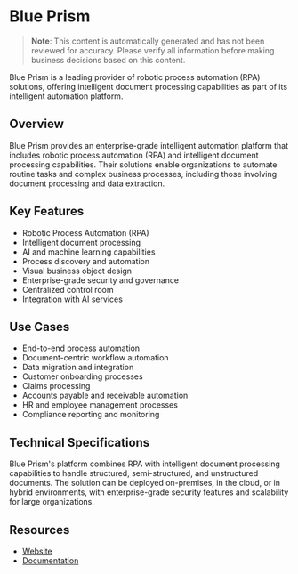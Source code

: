 # Blue Prism

> **Note**: This content is automatically generated and has not been reviewed for accuracy. Please verify all information before making business decisions based on this content.

Blue Prism is a leading provider of robotic process automation (RPA) solutions, offering intelligent document processing capabilities as part of its intelligent automation platform.

## Overview

Blue Prism provides an enterprise-grade intelligent automation platform that includes robotic process automation (RPA) and intelligent document processing capabilities. Their solutions enable organizations to automate routine tasks and complex business processes, including those involving document processing and data extraction.

## Key Features

- Robotic Process Automation (RPA)
- Intelligent document processing
- AI and machine learning capabilities
- Process discovery and automation
- Visual business object design
- Enterprise-grade security and governance
- Centralized control room
- Integration with AI services

## Use Cases

- End-to-end process automation
- Document-centric workflow automation
- Data migration and integration
- Customer onboarding processes
- Claims processing
- Accounts payable and receivable automation
- HR and employee management processes
- Compliance reporting and monitoring

## Technical Specifications

Blue Prism's platform combines RPA with intelligent document processing capabilities to handle structured, semi-structured, and unstructured documents. The solution can be deployed on-premises, in the cloud, or in hybrid environments, with enterprise-grade security features and scalability for large organizations.

## Resources

- [Website](https://www.blueprism.com)
- [Documentation](https://www.blueprism.com/resources)
